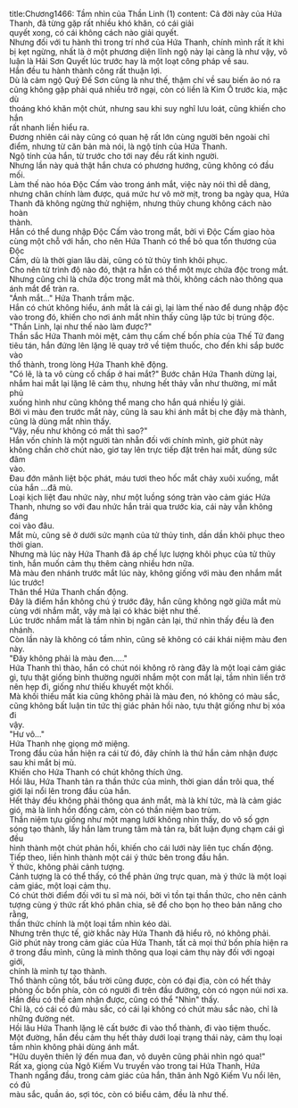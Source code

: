 title:Chương1466: Tầm nhìn của Thần Linh (1)
content:
Cả đời này của Hứa Thanh, đã từng gặp rất nhiều khó khăn, có cái giải<br>quyết xong, có cái không cách nào giải quyết.<br>Nhưng đối với tu hành thì trong trí nhớ của Hứa Thanh, chính mình rất ít khi<br>bị kẹt ngừng, nhất là ở một phương diện lĩnh ngộ này lại càng là như vậy, vô<br>luận là Hải Sơn Quyết lúc trước hay là một loạt công pháp về sau.<br>Hắn đều tu hành thành công rất thuận lợi.<br>Dù là cảm ngộ Quỷ Đế Sơn cũng là như thế, thậm chí về sau biến ảo nó ra<br>cũng không gặp phải quá nhiều trở ngại, còn có liền là Kim Ô trước kia, mặc dù<br>thoáng khó khăn một chút, nhưng sau khi suy nghĩ lưu loát, cũng khiến cho hắn<br>rất nhanh liền hiểu ra.<br>Đương nhiên cái này cũng có quan hệ rất lớn cùng người bên ngoài chỉ<br>điểm, nhưng từ căn bản mà nói, là ngộ tính của Hứa Thanh.<br>Ngộ tính của hắn, từ trước cho tới nay đều rất kinh người.<br>Nhưng lần này quả thật hắn chưa có phương hướng, cũng không có đầu mối.<br>Làm thế nào hóa Độc Cấm vào trong ánh mắt, việc này nói thì dễ dàng,<br>nhưng chân chính làm được, quá mức hư vô mờ mịt, trong ba ngày qua, Hứa<br>Thanh đã không ngừng thử nghiệm, nhưng thủy chung không cách nào hoàn<br>thành.<br>Hắn có thể dung nhập Độc Cấm vào trong mắt, bởi vì Độc Cấm giao hòa<br>cùng một chỗ với hắn, cho nên Hứa Thanh có thể bỏ qua tổn thương của Độc<br>Cấm, dù là thời gian lâu dài, cũng có tử thủy tinh khôi phục.<br>Cho nên từ trình độ nào đó, thật ra hắn có thể một mực chứa độc trong mắt.<br>Nhưng cũng chỉ là chứa độc trong mắt mà thôi, không cách nào thông qua<br>ánh mắt để tràn ra.<br>"Ánh mắt..." Hứa Thanh trầm mặc.<br>Hắn có chút không hiểu, ánh mắt là cái gì, lại làm thế nào để dung nhập độc<br>vào trong đó, khiến cho nơi ánh mắt nhìn thấy cũng lập tức bị trúng độc.<br>"Thần Linh, lại như thế nào làm được?"<br>Thần sắc Hứa Thanh mỏi mệt, cảm thụ cấm chế bốn phía của Thế Tử đang<br>tiêu tán, hắn đứng lên lặng lẽ quay trở về tiệm thuốc, cho đến khi sắp bước vào<br>thổ thành, trong lòng Hứa Thanh khẽ động.<br>"Có lẽ, là ta vô cùng cố chấp ở hai mắt?" Bước chân Hứa Thanh dừng lại,<br>nhắm hai mắt lại lặng lẽ cảm thụ, nhưng hết thảy vẫn như thường, mí mắt phủ<br>xuống hình như cũng không thể mang cho hắn quá nhiều lý giải.<br>Bởi vì màu đen trước mắt này, cũng là sau khi ánh mắt bị che đậy mà thành,<br>cũng là dùng mắt nhìn thấy.<br>"Vậy, nếu như không có mắt thì sao?"<br>Hắn vốn chính là một người tàn nhẫn đối với chính mình, giờ phút này<br>không chần chờ chút nào, giơ tay lên trực tiếp đặt trên hai mắt, dùng sức đâm<br>vào.<br>Đau đớn mãnh liệt bộc phát, máu tươi theo hốc mắt chảy xuôi xuống, mắt<br>của hắn …đã mù.<br>Loại kịch liệt đau nhức này, như một luồng sóng tràn vào cảm giác Hứa<br>Thanh, nhưng so với đau nhức hắn trải qua trước kia, cái này vẫn không đáng<br>coi vào đâu.<br>Mắt mù, cũng sẽ ở dưới sức mạnh của tử thủy tinh, dần dần khôi phục theo<br>thời gian.<br>Nhưng mà lúc này Hứa Thanh đã áp chế lực lượng khôi phục của tử thủy<br>tinh, hắn muốn cảm thụ thêm càng nhiều hơn nữa.<br>Mà màu đen nhánh trước mắt lúc này, không giống với màu đen nhắm mắt<br>lúc trước!<br>Thân thể Hứa Thanh chấn động.<br>Đây là điểm hắn không chú ý trước đây, hắn cũng không ngờ giữa mắt mù<br>cùng với nhắm mắt, vậy mà lại có khác biệt như thế.<br>Lúc trước nhắm mắt là tầm nhìn bị ngăn cản lại, thứ nhìn thấy đều là đen<br>nhánh.<br>Còn lần này là không có tầm nhìn, cũng sẽ không có cái khái niệm màu đen<br>này.<br>"Đây không phải là màu đen....."<br>Hứa Thanh thì thào, hắn có chút nói không rõ ràng đây là một loại cảm giác<br>gì, tựu thật giống bình thường người nhắm một con mắt lại, tầm nhìn liền trở<br>nên hẹp đi, giống như thiếu khuyết một khối.<br>Mà khối thiếu mất kia cũng không phải là màu đen, nó không có màu sắc,<br>cũng không bất luận tin tức thị giác phản hồi nào, tựu thật giống như bị xóa đi<br>vậy.<br>"Hư vô..."<br>Hứa Thanh nhẹ giọng mở miệng.<br>Trong đầu của hắn hiện ra cái từ đó, đây chính là thứ hắn cảm nhận được<br>sau khi mắt bị mù.<br>Khiến cho Hứa Thanh có chút không thích ứng.<br>Hồi lâu, Hứa Thanh tản ra thần thức của mình, thời gian dần trôi qua, thế<br>giới lại nổi lên trong đầu của hắn.<br>Hết thảy đều không phải thông qua ánh mắt, mà là khí tức, mà là cảm giác<br>gió, mà là linh hồn đồng cảm, còn có thần niệm bao trùm.<br>Thần niệm tựu giống như một mạng lưới không nhìn thấy, do vô số gợn<br>sóng tạo thành, lấy hắn làm trung tâm mà tản ra, bất luận đụng chạm cái gì đều<br>hình thành một chút phản hồi, khiến cho cái lưới này liên tục chấn động.<br>Tiếp theo, liền hình thành một cái ý thức bên trong đầu hắn.<br>Ý thức, không phải cảnh tượng.<br>Cảnh tượng là có thể thấy, có thể phản ứng trực quan, mà ý thức là một loại<br>cảm giác, một loại cảm thụ.<br>Có chút thời điểm đối với tu sĩ mà nói, bởi vì tồn tại thần thức, cho nên cảnh<br>tượng cùng ý thức rất khó phân chia, sẽ để cho bọn họ theo bản năng cho rằng,<br>thần thức chính là một loại tầm nhìn kéo dài.<br>Nhưng trên thực tế, giờ khắc này Hứa Thanh đã hiểu rõ, nó không phải.<br>Giờ phút này trong cảm giác của Hứa Thanh, tất cả mọi thứ bốn phía hiện ra<br>ở trong đầu mình, cũng là mình thông qua loại cảm thụ này đối với ngoại giới,<br>chính là mình tự tạo thành.<br>Thổ thành cũng tốt, bầu trời cũng được, còn có đại địa, còn có hết thảy<br>phòng ốc bốn phía, còn có người đi trên đầu đường, còn có ngọn núi nơi xa.<br>Hắn đều có thể cảm nhận được, cũng có thể "Nhìn" thấy.<br>Chỉ là, có cái có đủ màu sắc, có cái lại không có chút màu sắc nào, chỉ là<br>những đường nét.<br>Hồi lâu Hứa Thanh lặng lẽ cất bước đi vào thổ thành, đi vào tiệm thuốc.<br>Một đường, hắn đều cảm thụ hết thảy dưới loại trạng thái này, cảm thụ loại<br>tầm nhìn không phải dùng ánh mắt.<br>"Hữu duyên thiên lý đến mua đan, vô duyên cũng phải nhìn ngó qua!"<br>Rất xa, giọng của Ngô Kiếm Vu truyền vào trong tai Hứa Thanh, Hứa<br>Thanh ngẩng đầu, trong cảm giác của hắn, thân ảnh Ngô Kiếm Vu nổi lên, có đủ<br>màu sắc, quần áo, sợi tóc, còn có biểu cảm, đều là như thế.